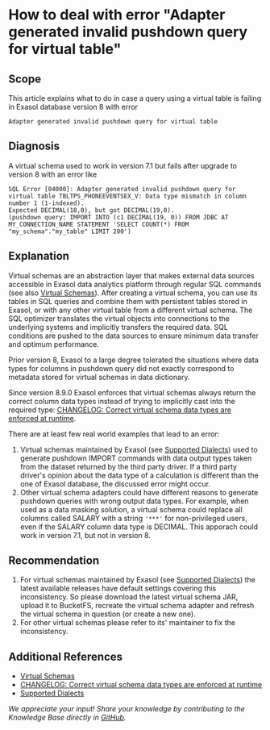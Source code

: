 # How to deal with error "Adapter generated invalid pushdown query for virtual table"

## Scope

This article explains what to do in case a query using a virtual table is failing in Exasol database version 8 with error

```
Adapter generated invalid pushdown query for virtual table
```

## Diagnosis

A virtual schema used to work in version 7.1 but fails after upgrade to version 8 with an error like

```
SQL Error [04000]: Adapter generated invalid pushdown query for virtual table TBLTPS_PHONEEVENTSEX_V: Data type mismatch in column number 1 (1-indexed).
Expected DECIMAL(18,0), but got DECIMAL(19,0).
(pushdown query: IMPORT INTO (c1 DECIMAL(19, 0)) FROM JDBC AT MY_CONNECTION_NAME STATEMENT 'SELECT COUNT(*) FROM "my_schema"."my_table" LIMIT 200')
```

## Explanation

Virtual schemas are an abstraction layer that makes external data sources accessible in Exasol data analytics platform through regular SQL commands
(see also [Virtual Schemas](https://docs.exasol.com/db/latest/database_concepts/virtual_schemas.htm)).
After creating a virtual schema, you can use its tables in SQL queries and combine them with persistent tables stored in Exasol, or with any other virtual table from a different virtual schema.
The SQL optimizer translates the virtual objects into connections to the underlying systems and implicitly transfers the required data.
SQL conditions are pushed to the data sources to ensure minimum data transfer and optimum performance.

Prior version 8, Exasol to a large degree tolerated the situations where data types for columns in pushdown query did not exactly correspond to metadata stored for virtual schemas in data dictionary.

Since version 8.9.0 Exasol enforces that virtual schemas always return the correct column data types instead of trying to implicitly cast into the required type: [CHANGELOG: Correct virtual schema data types are enforced at runtime](https://exasol.my.site.com/s/article/Changelog-content-15525?language=en_US).

There are at least few real world examples that lead to an error:

1. Virtual schemas maintained by Exasol (see [Supported Dialects](https://github.com/exasol/virtual-schemas/blob/main/doc/user-guide/dialects.md))
used to generate pushdown IMPORT commands with data output types taken from the dataset returned by the third party driver.
If a third party driver's opinion about the data type of a calculation is different than the one of Exasol database, the discussed error might occur.
2. Other virtual schema adapters could have different reasons to generate pushdown queries with wrong output data types.
For example, when used as a data masking solution, a virtual schema could replace all columns called SALARY with a string `'***'` for non-privileged users, even if the SALARY column data type is DECIMAL.
This apporach could work in version 7.1, but not in version 8.

## Recommendation

1. For virtual schemas maintained by Exasol (see [Supported Dialects](https://github.com/exasol/virtual-schemas/blob/main/doc/user-guide/dialects.md)) the latest available releases have default settings covering this inconsistency.
So please download the latest virtual schema JAR, upload it to BucketFS, recreate the virtual schema adapter and refresh the virtual schema in question (or create a new one).
2. For other virtual schemas please refer to its' maintainer to fix the inconsistency.

## Additional References

* [Virtual Schemas](https://docs.exasol.com/db/latest/database_concepts/virtual_schemas.htm)
* [CHANGELOG: Correct virtual schema data types are enforced at runtime](https://exasol.my.site.com/s/article/Changelog-content-15525?language=en_US)
* [Supported Dialects](https://github.com/exasol/virtual-schemas/blob/main/doc/user-guide/dialects.md)

*We appreciate your input! Share your knowledge by contributing to the Knowledge Base directly in [GitHub](https://github.com/exasol/public-knowledgebase).* 
